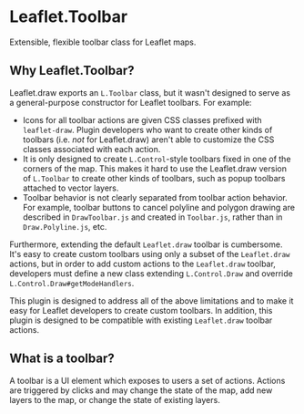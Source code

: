 Leaflet.Toolbar
===============

Extensible, flexible toolbar class for Leaflet maps.

Why Leaflet.Toolbar?
---------------

Leaflet.draw exports an `L.Toolbar` class, but it wasn't designed to serve as a general-purpose constructor for Leaflet toolbars.  For example:
* Icons for all toolbar actions are given CSS classes prefixed with `leaflet-draw`.  Plugin developers who want to create other kinds of toolbars (i.e. *not* for Leaflet.draw) aren't able to customize the CSS classes associated with each action.
* It is only designed to create `L.Control`-style toolbars fixed in one of the corners of the map. This makes it hard to use the Leaflet.draw version of `L.Toolbar` to create other kinds of toolbars, such as popup toolbars attached to vector layers.
* Toolbar behavior is not clearly separated from toolbar action behavior.  For example, toolbar buttons to cancel polyline and polygon drawing are described in `DrawToolbar.js` and created in `Toolbar.js`, rather than in `Draw.Polyline.js`, etc.

Furthermore, extending the default `Leaflet.draw` toolbar is cumbersome.  It's easy to create custom toolbars using only a subset of the `Leaflet.draw` actions, but in order to add custom actions to the `Leaflet.draw` toolbar, developers must define a new class extending `L.Control.Draw` and override `L.Control.Draw#getModeHandlers`.

This plugin is designed to address all of the above limitations and to make it easy for Leaflet developers to create custom toolbars.  In addition, this plugin is designed to be compatible with existing `Leaflet.draw` toolbar actions.

What is a toolbar?
---------------

A toolbar is a UI element which exposes to users a set of actions.  Actions are triggered by clicks and may change the state of the map, add new layers to the map, or change the state of existing layers.


